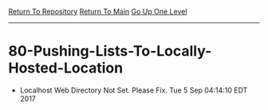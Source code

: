 [Return To Repository](https://github.com/deathbybandaid/piholeparser/)
[Return To Main](https://github.com/deathbybandaid/piholeparser/blob/master/RecentRunLogs/Mainlog.md)
[Go Up One Level](https://github.com/deathbybandaid/piholeparser/blob/master/RecentRunLogs/TopLevelScripts/Completing-End-Tasks.md)
____________________________________
# 80-Pushing-Lists-To-Locally-Hosted-Location
* Localhost Web Directory Not Set. Please Fix. Tue 5 Sep 04:14:10 EDT 2017
